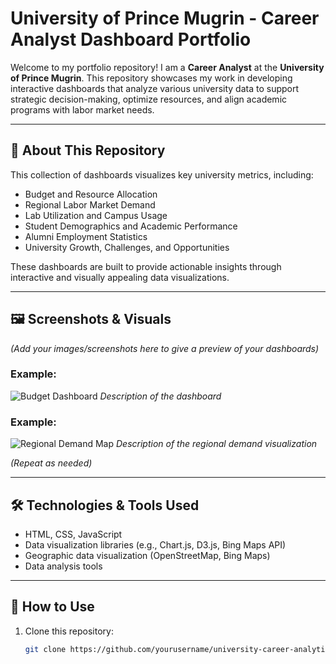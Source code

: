 # University of Prince Mugrin - Career Analyst Dashboard Portfolio

Welcome to my portfolio repository! I am a **Career Analyst** at the **University of Prince Mugrin**. This repository showcases my work in developing interactive dashboards that analyze various university data to support strategic decision-making, optimize resources, and align academic programs with labor market needs.

---

## 🎯 About This Repository

This collection of dashboards visualizes key university metrics, including:

- Budget and Resource Allocation
- Regional Labor Market Demand
- Lab Utilization and Campus Usage
- Student Demographics and Academic Performance
- Alumni Employment Statistics
- University Growth, Challenges, and Opportunities

These dashboards are built to provide actionable insights through interactive and visually appealing data visualizations.

---

## 🖼️ Screenshots & Visuals

*(Add your images/screenshots here to give a preview of your dashboards)*

### Example:
![Budget Dashboard](images/budget_dashboard.png)
*Description of the dashboard*

### Example:
![Regional Demand Map](images/regional_demand_map.png)
*Description of the regional demand visualization*

*(Repeat as needed)*

---

## 🛠️ Technologies & Tools Used

- HTML, CSS, JavaScript
- Data visualization libraries (e.g., Chart.js, D3.js, Bing Maps API)
- Geographic data visualization (OpenStreetMap, Bing Maps)
- Data analysis tools

---

## 🚀 How to Use

1. Clone this repository:
   ```bash
   git clone https://github.com/yourusername/university-career-analytics.git
